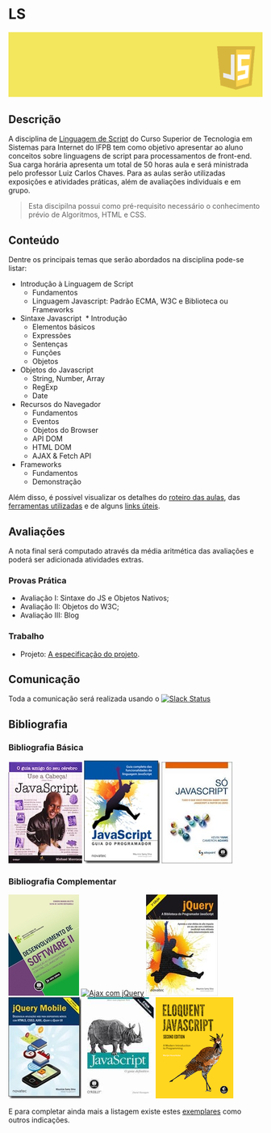 # LS

![Banner da disciplina](assets/ls.png)

## Descrição

A disciplina de [Linguagem de Script](plano-de-ensino.pdf) do Curso Superior de Tecnologia em Sistemas para Internet do IFPB tem como objetivo apresentar ao aluno conceitos sobre linguagens de script para processamentos de front-end. Sua carga horária apresenta um total de 50 horas aula e será ministrada pelo professor Luiz Carlos Chaves. Para as aulas serão utilizadas exposições e atividades práticas, além de avaliações individuais e em grupo.

> Esta discipilna possui como pré-requisito necessário o conhecimento prévio de Algoritmos, HTML e CSS.

## Conteúdo

Dentre os principais temas que serão abordados na disciplina pode-se listar:

* Introdução à Linguagem de Script
  * Fundamentos
  * Linguagem Javascript: Padrão ECMA, W3C e Biblioteca ou Frameworks
* Sintaxe Javascript
  * Introdução
  * Elementos básicos
  * Expressões
  * Sentenças
  * Funções
  * Objetos
* Objetos do Javascript
  * String, Number, Array
  * RegExp
  * Date
* Recursos do Navegador
  * Fundamentos
  * Eventos
  * Objetos do Browser
  * API DOM
  * HTML DOM
  * AJAX & Fetch API
* Frameworks
  * Fundamentos
  * Demonstração

Além disso, é possível visualizar os detalhes do [roteiro das aulas](docs/OUTLINE.md), das [ferramentas utilizadas](docs/TOOLS.md) e de alguns [links úteis](docs/RESOURCES.md).

## Avaliações

A nota final será computado através da média aritmética das avaliações e poderá ser adicionada atividades extras.

### Provas Prática
* Avaliação I: Sintaxe do JS e Objetos Nativos;
* Avaliação II: Objetos do W3C;
* Avaliação III: Blog

### Trabalho
* Projeto: [A especificação do projeto](assessment/projeto.md).

## Comunicação
Toda a comunicação será realizada usando o [![Slack Status](https://ifpb.herokuapp.com/badge.svg)](https://ifpb.herokuapp.com/)

## Bibliografia

### Bibliografia Básica

[![Use a cabeça JS](assets/books/use-a-cabeca-js.jpg)](http://www.altabooks.com.br/use-a-cabeca-javascript.html) [![Javascript: Guia do Programador](assets/books/javascript-guia-programador.jpg)](https://novatec.com.br/livros/javascript-guia-programador/) [![Só Javascript](assets/books/so-javascript.jpg)](https://books.google.com.br/books/about/SO_JAVASCRIPT_TUDO_O_QUE_VOCE_PRECISA_SA.html)

### Bibliografia Complementar

[![Desenvolvimento de Software II](assets/books/desenvolvimento-software.jpg)](https://loja.grupoa.com.br/livros/informacao-e-comunicacao/desenvolvimento-de-software-ii/9788582601952) [![
Ajax com jQuery](assets/books/ajax-jquery.jpg)](https://www.novatec.com.br/livros/ajaxjquery/) [![jQuery - A Biblioteca do Programador JavaScript](assets/books/jquery.jpg)](https://novatec.com.br/livros/jquery-3ed/) [![jQuery Mobile](assets/books/jquery-mobile.jpg)](https://novatec.com.br/livros/jquery-mobile-2ed/) [![Javascript guia definitivo](assets/books/js-guia-definitivo.jpg)](http://shop.oreilly.com/product/9780596805531.do)
 [![Eloquent JavaScript](assets/books/eloquent-js.png)](http://eloquentjavascript.net/)
 <!-- https://www.livrariacultura.com.br/p/livros/informatica-e-tecnologia/programacao/javascript-avancado-3116907 -->

E para completar ainda mais a listagem existe estes [exemplares](http://jsbooks.revolunet.com/) como outros indicações.
